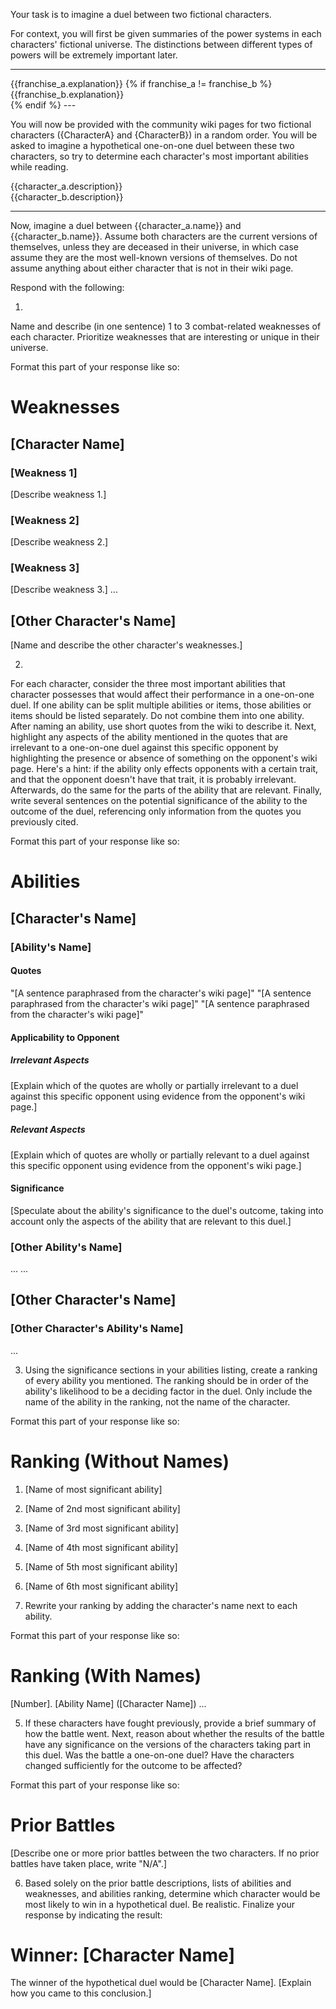 Your task is to imagine a duel between two fictional characters.

For context, you will first be given summaries of the power systems in each characters' fictional universe. The distinctions between different types of powers will be extremely important later.

---
<title>
{{franchise_a.name}}
</title>
<content>
{{franchise_a.explanation}}
</content>
</article>
{% if franchise_a != franchise_b %}
<article>
<title>
{{franchise_b.name}}
</title>
<content>
{{franchise_b.explanation}}
</content>
</article>{% endif %}
---

You will now be provided with the community wiki pages for two fictional characters ({CharacterA} and {CharacterB}) in a random order. You will be asked to imagine a hypothetical one-on-one duel between these two characters, so try to determine each character's most important abilities while reading.


<article>
<title>
{{character_a.name}}
</title>
<content>
{{character_a.description}}
</content>
</article>

<article>
<title>
{{character_b.name}}
</title>
<content>
{{character_b.description}}
</content>
</article>

---

Now, imagine a duel between {{character_a.name}} and {{character_b.name}}. Assume both characters are the current versions of themselves, unless they are deceased in their universe, in which case assume they are the most well-known versions of themselves. Do not assume anything about either character that is not in their wiki page.

Respond with the following:

1.
Name and describe (in one sentence) 1 to 3 combat-related weaknesses of each character. Prioritize weaknesses that are interesting or unique in their universe.

Format this part of your response like so:

# Weaknesses
## [Character Name]
### [Weakness 1]
[Describe weakness 1.]
### [Weakness 2]
[Describe weakness 2.]
### [Weakness 3]
[Describe weakness 3.]
...
## [Other Character's Name]
[Name and describe the other character's weaknesses.]


2.
For each character, consider the three most important abilities that character possesses that would affect their performance in a one-on-one duel. If one ability can be split multiple abilities or items, those abilities or items should be listed separately. Do not combine them into one ability. After naming an ability, use short quotes from the wiki to describe it. Next, highlight any aspects of the ability mentioned in the quotes that are irrelevant to a one-on-one duel against this specific opponent by highlighting the presence or absence of something on the opponent's wiki page. Here's a hint: if the ability only effects opponents with a certain trait, and that the opponent doesn't have that trait, it is probably irrelevant. Afterwards, do the same for the parts of the ability that are relevant. Finally, write several sentences on the potential significance of the ability to the outcome of the duel, referencing only information from the quotes you previously cited.

Format this part of your response like so:

# Abilities
## [Character's Name]
### [Ability's Name]
#### Quotes
"[A sentence paraphrased from the character's wiki page]"
"[A sentence paraphrased from the character's wiki page]"
"[A sentence paraphrased from the character's wiki page]"
#### Applicability to Opponent
##### Irrelevant Aspects
[Explain which of the quotes are wholly or partially irrelevant to a duel against this specific opponent using evidence from the opponent's wiki page.]
##### Relevant Aspects
[Explain which of quotes are wholly or partially relevant to a duel against this specific opponent using evidence from the opponent's wiki page.]
#### Significance
[Speculate about the ability's significance to the duel's outcome, taking into account only the aspects of the ability that are relevant to this duel.]
### [Other Ability's Name]
...
...
## [Other Character's Name]
### [Other Character's Ability's Name]
...

3. Using the significance sections in your abilities listing, create a ranking of every ability you mentioned. The ranking should be in order of the ability's likelihood to be a deciding factor in the duel. Only include the name of the ability in the ranking, not the name of the character.

Format this part of your response like so:

# Ranking (Without Names)
1. [Name of most significant ability]
2. [Name of 2nd most significant ability]
3. [Name of 3rd most significant ability]
4. [Name of 4th most significant ability]
5. [Name of 5th most significant ability]
6. [Name of 6th most significant ability]

4. Rewrite your ranking by adding the character's name next to each ability.

Format this part of your response like so:

# Ranking (With Names)
[Number]. [Ability Name] ([Character Name])
...

5. If these characters have fought previously, provide a brief summary of how the battle went. Next, reason about whether the results of the battle have any significance on the versions of the characters taking part in this duel. Was the battle a one-on-one duel? Have the characters changed sufficiently for the outcome to be affected?

Format this part of your response like so:

# Prior Battles
[Describe one or more prior battles between the two characters. If no prior battles have taken place, write "N/A".]

6. Based solely on the prior battle descriptions, lists of abilities and weaknesses, and abilities ranking, determine which character would be most likely to win in a hypothetical duel. Be realistic. Finalize your response by indicating the result:

# Winner: [Character Name]
The winner of the hypothetical duel would be [Character Name]. [Explain how you came to this conclusion.]
